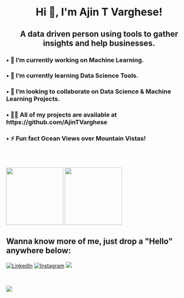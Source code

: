 <h1 align="center">Hi 👋, I'm Ajin T Varghese!</h1>
<h2 align="center">A data driven person using tools to gather insights and help businesses.</h2>

<h3> • 🔭 I’m currently working on Machine Learning.</h3>

<h3> • 🌱 I’m currently learning Data Science Tools.</h3>

<h3>• 👯 I’m looking to collaborate on Data Science & Machine Learning Projects.</h3>

<h3>• 👨‍💻 All of my projects are available at https://github.com/AjinTVarghese</h3>

<h3>• ⚡ Fun fact Ocean Views over Mountain Vistas! </h3>
<br>

##
<p align="left">
  <img height="155em" src="https://github-readme-stats.vercel.app/api?username=AjinTVarghese&show_icons=true&theme=highcontrast&&count_private=true&hide=stars" />
  <img height="155em" src="https://github-readme-stats.vercel.app/api/top-langs/?username=AjinTVarghese&layout=compact&theme=highcontrast&langs_count=6" />
</a>
</p>



## Wanna know more of me, just drop a "Hello" anywhere below: 
<div>
<a href="https://www.linkedin.com/in/ajintvarghese" target="_blank"><img src="https://img.shields.io/badge/linkedin-%230077B5.svg?&style=flat-square&logo=linkedin&logoColor=white" alt="LinkedIn"></a>
<a href="https://www.instagram.com/ajintvarghese/" target="_blank"><img src="https://img.shields.io/badge/instagram-%23E4405F.svg?&style=flat-square&logo=instagram&logoColor=white" alt="Instagram"></a>
<a href="https://www.x.com/ajintvarghese" target="_blank"><img src="https://img.shields.io/badge/-black.svg?&style=flat-square&logo=X&logoColor=white"></a>
  <br>
  <br>
  
##

  



[![](https://visitcount.itsvg.in/api?id=AjinTVarghese&icon=0&color=1)](https://visitcount.itsvg.in)
